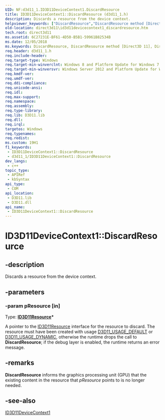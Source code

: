 ```yaml
---
UID: NF:d3d11_1.ID3D11DeviceContext1.DiscardResource
title: ID3D11DeviceContext1::DiscardResource (d3d11_1.h)
description: Discards a resource from the device context.
helpviewer_keywords: ["DiscardResource","DiscardResource method [Direct3D 11]","DiscardResource method [Direct3D 11]","ID3D11DeviceContext1 interface","ID3D11DeviceContext1 interface [Direct3D 11]","DiscardResource method","ID3D11DeviceContext1.DiscardResource","ID3D11DeviceContext1::DiscardResource","d3d11_1/ID3D11DeviceContext1::DiscardResource","direct3d11.id3d11devicecontext1_discardresource"]
old-location: direct3d11\id3d11devicecontext1_discardresource.htm
tech.root: direct3d11
ms.assetid: 6C27231E-BF61-4D50-B5B1-59961B82534B
ms.date: 12/05/2018
ms.keywords: DiscardResource, DiscardResource method [Direct3D 11], DiscardResource method [Direct3D 11],ID3D11DeviceContext1 interface, ID3D11DeviceContext1 interface [Direct3D 11],DiscardResource method, ID3D11DeviceContext1.DiscardResource, ID3D11DeviceContext1::DiscardResource, d3d11_1/ID3D11DeviceContext1::DiscardResource, direct3d11.id3d11devicecontext1_discardresource
req.header: d3d11_1.h
req.include-header: 
req.target-type: Windows
req.target-min-winverclnt: Windows 8 and Platform Update for Windows 7 [desktop apps \| UWP apps]
req.target-min-winversvr: Windows Server 2012 and Platform Update for Windows Server 2008 R2 [desktop apps \| UWP apps]
req.kmdf-ver: 
req.umdf-ver: 
req.ddi-compliance: 
req.unicode-ansi: 
req.idl: 
req.max-support: 
req.namespace: 
req.assembly: 
req.type-library: 
req.lib: D3D11.lib
req.dll: 
req.irql: 
targetos: Windows
req.typenames: 
req.redist: 
ms.custom: 19H1
f1_keywords:
 - ID3D11DeviceContext1::DiscardResource
 - d3d11_1/ID3D11DeviceContext1::DiscardResource
dev_langs:
 - c++
topic_type:
 - APIRef
 - kbSyntax
api_type:
 - COM
api_location:
 - D3D11.lib
 - D3D11.dll
api_name:
 - ID3D11DeviceContext1::DiscardResource
---
```


# ID3D11DeviceContext1::DiscardResource


## -description

Discards a resource from the device context.

## -parameters

### -param pResource [in]

Type: <b><a href="/windows/desktop/api/d3d11/nn-d3d11-id3d11resource">ID3D11Resource</a>*</b>

A pointer to the <a href="/windows/desktop/api/d3d11/nn-d3d11-id3d11resource">ID3D11Resource</a> interface for the resource to discard. The resource must have been created with usage <a href="/windows/desktop/api/d3d11/ne-d3d11-d3d11_usage">D3D11_USAGE_DEFAULT</a> or <a href="/windows/desktop/api/d3d11/ne-d3d11-d3d11_usage">D3D11_USAGE_DYNAMIC</a>, otherwise the runtime drops the call to <b>DiscardResource</b>; if the debug layer is enabled, the runtime returns an error message.

## -remarks

<b>DiscardResource</b> informs the graphics processing unit (GPU) that the existing content in the resource that <i>pResource</i> points to is no longer needed.

## -see-also

<a href="/windows/desktop/api/d3d11_1/nn-d3d11_1-id3d11devicecontext1">ID3D11DeviceContext1</a>

